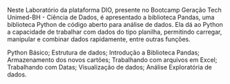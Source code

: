  Neste Laboratório da plataforma DIO, presente no Bootcamp Geração Tech Unimed-BH - Ciência de Dados, é apresentado a biblioteca Pandas, uma biblioteca Python de código aberto para análise de dados. Ela dá ao Python a capacidade de trabalhar com dados do tipo planilha, permitindo carregar, manipular e combinar dados rapidamente, entre outras funções.
 
 Python Básico;
 Estrutura de dados;
 Introdução a Biblioteca Pandas;
 Armazenamento dos novos cartões;
 Trabalhando com arquivos em Excel;
 Trabalhando com Datas;
 Visualização de dados;
 Análise Exploratória de dados.
